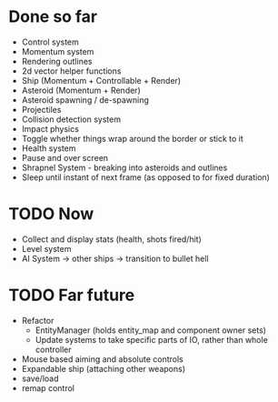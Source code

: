 # Done so far
* Control system
* Momentum system
* Rendering outlines
* 2d vector helper functions
* Ship (Momentum + Controllable + Render)
* Asteroid (Momentum + Render)
* Asteroid spawning / de-spawning
* Projectiles
* Collision detection system
* Impact physics
* Toggle whether things wrap around the border or stick to it
* Health system
* Pause and over screen
* Shrapnel System - breaking into asteroids and outlines
* Sleep until instant of next frame (as opposed to for fixed duration)

# TODO Now
* Collect and display stats (health, shots fired/hit)
* Level system
* AI System -> other ships -> transition to bullet hell

# TODO Far future
* Refactor
    * EntityManager (holds entity_map and component owner sets)
    * Update systems to take specific parts of IO, rather than whole controller
* Mouse based aiming and absolute controls
* Expandable ship (attaching other weapons)
* save/load
* remap control
